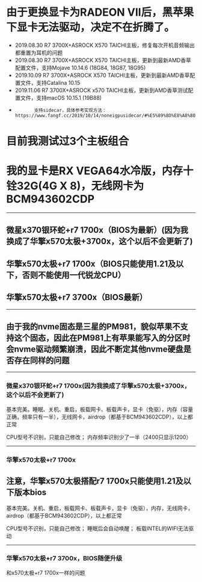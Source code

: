 # 由于更换显卡为RADEON VII后，黑苹果下显卡无法驱动，决定不在折腾了。


+ 2019.08.30 R7 3700X+ASROCK X570 TAICHI主板，修复每次开机音频输出都重置为耳机的问题
+ 2019.08.30 R7 3700X+ASROCK X570 TAICHI主板，更新到最新AMD香草配置文件，支持Mojave 10.14.6 (18G84, 18G87, 18G95)
+ 2019.10.09 R7 3700X+ASROCK X570 TAICHI主板，更新到最新AMD香草配置文件，支持Catalina 10.15
+ 2019.11.06 R7 3700X+ASROCK x570 TAICHI主板，更新到AMD香草测试配置文件，支持macOS 10.15.1 (19B88)
+            支持sidecar，具体参考实现方法：https://www.fangf.cc/2019/10/14/noneigpusidecar/#%E5%89%8D%E8%A8%80

# 目前我测试过3个主板组合
# 我的显卡是RX VEGA64水冷版，内存十铨32G(4G X 8)，无线网卡为BCM943602CDP

------------


## 微星x370银环蛇+r7 1700x（BIOS为最新）(因为我换成了华擎x570太极+3700x，这个以后不会更新了)
## 华擎x570太极+r7 1700x（BIOS只能使用1.21及以下，否则不能使用一代锐龙CPU）
## 华擎x570太极+r7 3700x（BIOS最新）

------------


## 由于我的nvme固态是三星的PM981，貌似苹果不支持这个固态，因此在PM981上有苹果能写入的分区时会nvme驱动频繁崩溃，因此不断定其他nvme硬盘是否存在同样的问题

------------


### 微星x370银环蛇+r7 1700x(因为我换成了华擎x570太极+3700x，这个以后不会更新了)
基本完美。睡眠、关机、重启，板载网卡、板载声卡，显卡（免驱），内存（容量正确，频率只有一半），无线网卡，airdrop（都基于BCM943602CDP），以上都正常

CPU型号不识别，只能自己修改；
内存频率识别少了一半（2400只显示1200）

------------


### 华擎x570太极+r7 1700x
## 注意，华擎x570太极搭配r7 1700x只能使用1.21及以下版本bios
基本完美。关机、重启，板载网卡、板载声卡，显卡（免驱），内存，无线网卡，airdrop（都基于BCM943602CDP），以上都正常

CPU型号不识别，只能自己修改；
睡眠后会自动唤醒；
板载INTEL的WIFI无法驱动

------------

### 华擎x570太极+r7 3700x，BIOS随便升级
和x570太极+r7 1700x一样的问题
